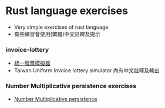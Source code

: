 # Rust language exercises
 * Very simple exercises of rust language
 * 有些練習會使用(繁體)中文註釋及提示

### invoice-lottery  
 * [統一發票模擬器](https://github.com/ho-bill/rust-lesson/tree/main/invoice-lottery)
 * Taiwan Uniform invoice lottery simulator 內有中文註釋及輸出

### Number Multiplicative persistence exercises
* [Number Multiplicative persistence](https://github.com/ho-bill/rust-lesson/tree/main/multi-number)
